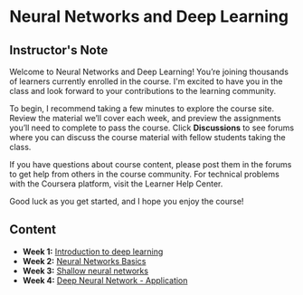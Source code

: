 # Neural Networks and Deep Learning

## Instructor's Note

Welcome to Neural Networks and Deep Learning! You’re joining thousands of learners currently enrolled in the course. I'm excited to have you in the class and look forward to your contributions to the learning community.

To begin, I recommend taking a few minutes to explore the course site. Review the material we’ll cover each week, and preview the assignments you’ll need to complete to pass the course. Click **Discussions** to see forums where you can discuss the course material with fellow students taking the class.

If you have questions about course content, please post them in the forums to get help from others in the course community. For technical problems with the Coursera platform, visit the Learner Help Center.

Good luck as you get started, and I hope you enjoy the course!

## Content
* **Week 1:** [Introduction to deep learning](./Week1/README.md)
* **Week 2:** [Neural Networks Basics](./Week2/README.md)
* **Week 3:** [Shallow neural networks](./Week3/README.md)
* **Week 4:** [Deep Neural Network - Application](./Week4/README.md)
